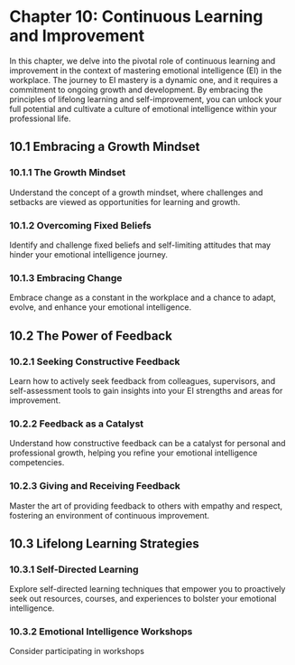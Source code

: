 Chapter 10: Continuous Learning and Improvement
===============================================

In this chapter, we delve into the pivotal role of continuous learning and improvement in the context of mastering emotional intelligence (EI) in the workplace. The journey to EI mastery is a dynamic one, and it requires a commitment to ongoing growth and development. By embracing the principles of lifelong learning and self-improvement, you can unlock your full potential and cultivate a culture of emotional intelligence within your professional life.

10.1 Embracing a Growth Mindset
-------------------------------

### 10.1.1 The Growth Mindset

Understand the concept of a growth mindset, where challenges and setbacks are viewed as opportunities for learning and growth.

### 10.1.2 Overcoming Fixed Beliefs

Identify and challenge fixed beliefs and self-limiting attitudes that may hinder your emotional intelligence journey.

### 10.1.3 Embracing Change

Embrace change as a constant in the workplace and a chance to adapt, evolve, and enhance your emotional intelligence.

10.2 The Power of Feedback
--------------------------

### 10.2.1 Seeking Constructive Feedback

Learn how to actively seek feedback from colleagues, supervisors, and self-assessment tools to gain insights into your EI strengths and areas for improvement.

### 10.2.2 Feedback as a Catalyst

Understand how constructive feedback can be a catalyst for personal and professional growth, helping you refine your emotional intelligence competencies.

### 10.2.3 Giving and Receiving Feedback

Master the art of providing feedback to others with empathy and respect, fostering an environment of continuous improvement.

10.3 Lifelong Learning Strategies
---------------------------------

### 10.3.1 Self-Directed Learning

Explore self-directed learning techniques that empower you to proactively seek out resources, courses, and experiences to bolster your emotional intelligence.

### 10.3.2 Emotional Intelligence Workshops

Consider participating in workshops
